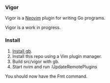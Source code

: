### Vigor

Vigor is a [Neovim](https://neovim.io/) plugin for writing Go programs.

Vigor is a work in progress. 

### Install

1. [Install gb](http://getgb.io/docs/install/).
1. Install this repo using a Vim plugin manager.
1. Build src/vigor with gb.
1. Start nvim and run :UpdateRemotePlugins

You should now have the Fmt command.

